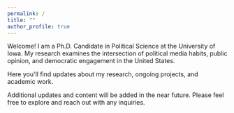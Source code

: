 ```yaml
---
permalink: /
title: ""
author_profile: true
---
```


Welcome! I am a Ph.D. Candidate in Political Science at the University of Iowa. My research examines the intersection of political media habits, public opinion, and democratic engagement in the United States.

Here you'll find updates about my research, ongoing projects, and academic work.

Additional updates and content will be added in the near future. Please feel free to explore and reach out with any inquiries.
